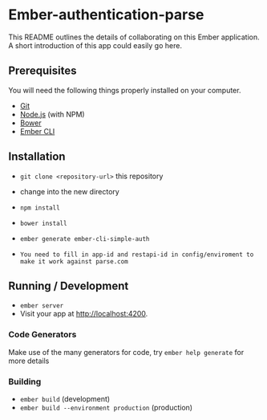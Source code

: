 # Ember-authentication-parse

This README outlines the details of collaborating on this Ember application.
A short introduction of this app could easily go here.

## Prerequisites

You will need the following things properly installed on your computer.

* [Git](http://git-scm.com/)
* [Node.js](http://nodejs.org/) (with NPM)
* [Bower](http://bower.io/)
* [Ember CLI](http://www.ember-cli.com/)

## Installation

* `git clone <repository-url>` this repository
* change into the new directory
* `npm install`
* `bower install`
* `ember generate ember-cli-simple-auth`

* `You need to fill in app-id and restapi-id in config/enviroment to make it work against parse.com`

## Running / Development

* `ember server`
* Visit your app at [http://localhost:4200](http://localhost:4200).

### Code Generators

Make use of the many generators for code, try `ember help generate` for more details

### Building

* `ember build` (development)
* `ember build --environment production` (production)




